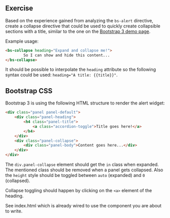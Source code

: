 ## Exercise

Based on the experience gained from analyzing the `bs-alert` directive, create a collapse directive
that could be used to quickly create collapsible sections with a title, similar to the one on the
[Bootstrap 3 demo page](http://getbootstrap.com/javascript/#collapse).

Example usage:

```html
<bs-collapse heading="Expand and collapse me!">
        So I can show and hide this content...
</bs-collapse>
```

It should be possible to interpolate the `heading` attribute so the following syntax could be used:
`heading="A title: {{title}}"`.


## Bootstrap CSS

Bootstrap 3 is using the following HTML structure to render the alert widget:

```html
<div class="panel panel-default">
    <div class="panel-heading">
        <h4 class="panel-title">
            <a class="accordion-toggle">Title goes here!</a>
        </h4>
    </div>
    <div class="panel-collapse">
        <div class="panel-body">Content goes here...</div>
    </div>
</div>
```

The `div.panel-collapse` element should get the `in` class  when expanded.
The mentioned class should be removed when a panel gets collapsed.
Also the `height` style should be toggled between `auto` (expanded) and `0` (collapsed).

Collapse toggling should happen by clicking on the `<a>` element of the heading.

See index.html which is already wired to use the component you are about to write.
